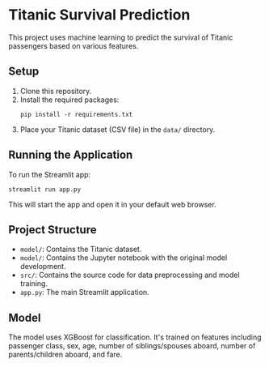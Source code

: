 # Titanic Survival Prediction

This project uses machine learning to predict the survival of Titanic passengers based on various features.

## Setup

1. Clone this repository.
2. Install the required packages:
   ```
   pip install -r requirements.txt
   ```
3. Place your Titanic dataset (CSV file) in the `data/` directory.

## Running the Application

To run the Streamlit app:

```
streamlit run app.py
```

This will start the app and open it in your default web browser.

## Project Structure

- `model/`: Contains the Titanic dataset.
- `model/`: Contains the Jupyter notebook with the original model development.
- `src/`: Contains the source code for data preprocessing and model training.
- `app.py`: The main Streamlit application.

## Model

The model uses XGBoost for classification. It's trained on features including passenger class, sex, age, number of siblings/spouses aboard, number of parents/children aboard, and fare.